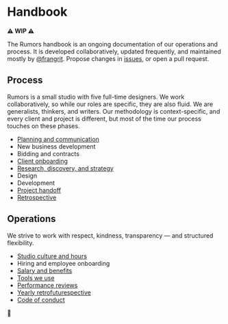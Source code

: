 # Handbook

**⚠️ WIP ⚠️**

The Rumors handbook is an ongoing documentation of our operations and process. It is developed collaboratively, updated frequently, and maintained mostly by [@frangrit](https://github.com/frangrit). Propose changes in [issues](https://github.com/rumors/handbook/issues), or open a pull request.

## Process

Rumors is a small studio with five full-time designers. We work collaboratively, so while our roles are specific, they are also fluid. We are generalists, thinkers, and writers. Our methodology is context-specific, and every client and project is different, but most of the time our process touches on these phases. 

- [Planning and communication](./process/planning.md)
- New business development
- Bidding and contracts
- [Client onboarding](./process/client-onboarding.md)
- [Research, discovery, and strategy](./process/research-and-discovery.md)
- Design
- Development
- [Project handoff](./process/handoff.md)
- [Retrospective](./process/retrospective.md)

## Operations

We strive to work with respect, kindness, transparency — and structured flexibility.

- [Studio culture and hours](./operations/studio.md)
- Hiring and employee onboarding
- [Salary and benefits](./operations/benefits.md)
- [Tools we use](./operations/tools.md)
- [Performance reviews](./operations/performance-reviews.md)
- [Yearly retrofuturespective](./operations/retrofuturespective.md)
- [Code of conduct](./operations/code-of-conduct.md)

🎵 
